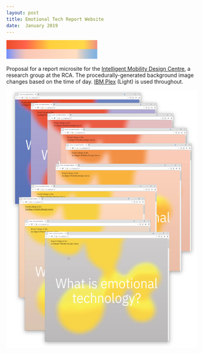 ```yaml
---
layout: post
title: Emotional Tech Report Website
date:  January 2019
---
```


![vf catalogue](/assets/gradient-1.png)

Proposal for a report microsite for the [Intelligent Mobility Design Centre](https://www.rca.ac.uk/research-innovation/intelligent-mobility-design-centre/), a research group at the RCA. The procedurally-generated background image changes based on the time of day. [IBM Plex](https://github.com/IBM/plex) (Light) is used throughout.

![IMDC Proposal Screenshot](/assets/emotional-tech.png)

